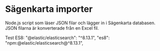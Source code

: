 # Sägenkarta importer

Node.js script som läser JSON filar och lägger in i Sägenkarta databasen. JSON filarna är konverterade från en Excel fil.

Test ES8:
    "@elastic/elasticsearch": "^8.13.1",
    "es8": "npm:@elastic/elasticsearch@^8.13.1",

